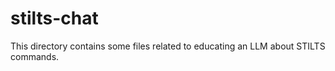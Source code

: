 # stilts-chat

This directory contains some files related to educating an LLM
about STILTS commands.
